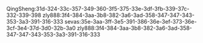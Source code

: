 QingSheng:31d-324-33c-357-349-360-3f5-375-33e-3df-3fb-339-37c-332-339-398
zly888:3f4-384-3aa-3b8-382-3a6-3ad-358-347-347-343-353-3a3-391-316-333
sevas:35e-3aa-3ff-3e5-391-386-36e-3ef-373-36e-3cf-3e4-37d-3d0-32b-3a0
zly888:3f4-384-3aa-3b8-382-3a6-3ad-358-347-347-343-353-3a3-391-316-333

